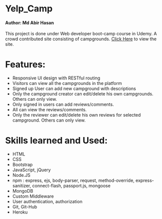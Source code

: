 # Yelp_Camp

<!DOCTYPE HTML>
<html>
<head>
<h4>Author: Md Abir Hasan</h4>
</head>
<body>
<p>This project is done under Web developer boot-camp course in Udemy. A crowd contributed site consisting of campgrounds. 
<a href="https://frozen-headland-11109.herokuapp.com/">Click Here</a> to view the site.</p>

# Features:
<ul>
<li>Responsive UI design with RESTful routing</li>
<li>Visitors can view all the campgrounds in the platform</li>
<li>Signed up User can add new campground with descriptions</li>
<li>Only the campground creator can edit/delete his own campgrounds. Others can only view.</li>
<li>Only signed in users can add reviews/comments.</li>
<li>All can view the reviews/comments.</li>
<li>Only the reviewer can edit/delete his own reviews for selected campground. Others can only view.</li>
</ul>

# Skills learned and Used:
<ul>
<li>HTML</li>
<li>CSS</li>
<li>Bootstrap</li>
<li>JavaScript, jQuery</li>
<li>Node.JS</li>
<li>npm : express, ejs, body-parser, request, method-override, express-sanitizer, connect-flash, passport.js, mongoose</li>
<li>MongoDB</li>
<li>Custom Middleware</li>
<li>User authentication, authorization</li>
<li>Git, Git-Hub</li>
<li>Heroku</li>
  </ul>
</body>
</html>
